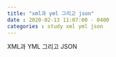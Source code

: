 ```yaml
---
title: "xml과 yml 그리고 json"
date : 2020-02-13 11:07:00 - 0400
categories : study xml yml json
---
```

 XML과 YML 그리고 JSON
